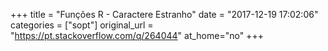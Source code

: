 +++
title = "Funções R - Caractere Estranho"
date = "2017-12-19 17:02:06"
categories = ["sopt"]
original_url = "https://pt.stackoverflow.com/q/264044"
at_home="no"
+++

